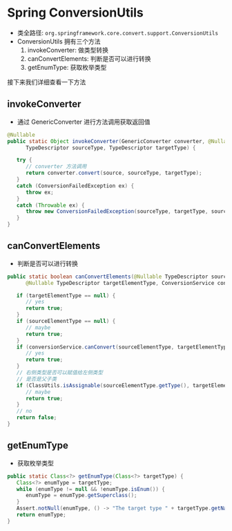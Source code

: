 # Spring ConversionUtils
- 类全路径: `org.springframework.core.convert.support.ConversionUtils`
- ConversionUtils 拥有三个方法
    1. invokeConverter: 做类型转换
    2. canConvertElements: 判断是否可以进行转换
    3. getEnumType: 获取枚举类型
    
    

接下来我们详细查看一下方法

## invokeConverter

- 通过 GenericConverter 进行方法调用获取返回值

```java
@Nullable
public static Object invokeConverter(GenericConverter converter, @Nullable Object source,
      TypeDescriptor sourceType, TypeDescriptor targetType) {

   try {
      // converter 方法调用
      return converter.convert(source, sourceType, targetType);
   }
   catch (ConversionFailedException ex) {
      throw ex;
   }
   catch (Throwable ex) {
      throw new ConversionFailedException(sourceType, targetType, source, ex);
   }
}
```





## canConvertElements

- 判断是否可以进行转换



```java
public static boolean canConvertElements(@Nullable TypeDescriptor sourceElementType,
      @Nullable TypeDescriptor targetElementType, ConversionService conversionService) {

   if (targetElementType == null) {
      // yes
      return true;
   }
   if (sourceElementType == null) {
      // maybe
      return true;
   }
   if (conversionService.canConvert(sourceElementType, targetElementType)) {
      // yes
      return true;
   }
   // 右侧类型是否可以赋值给左侧类型
   // 是否是父子类
   if (ClassUtils.isAssignable(sourceElementType.getType(), targetElementType.getType())) {
      // maybe
      return true;
   }
   // no
   return false;
}
```





## getEnumType

- 获取枚举类型

```java
public static Class<?> getEnumType(Class<?> targetType) {
   Class<?> enumType = targetType;
   while (enumType != null && !enumType.isEnum()) {
      enumType = enumType.getSuperclass();
   }
   Assert.notNull(enumType, () -> "The target type " + targetType.getName() + " does not refer to an enum");
   return enumType;
}
```